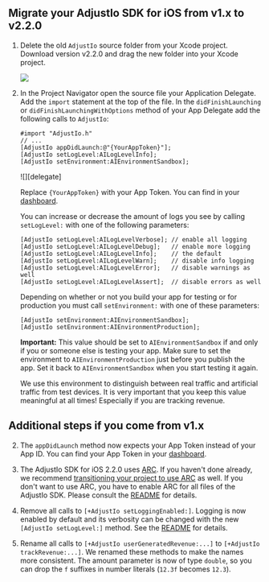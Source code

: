 ## Migrate your AdjustIo SDK for iOS from v1.x to v2.2.0

1. Delete the old `AdjustIo` source folder from your Xcode project. Download
   version v2.2.0 and drag the new folder into your Xcode project.

    ![][drag]

2. In the Project Navigator open the source file your Application Delegate. Add
    the `import` statement at the top of the file. In the `didFinishLaunching` or
    `didFinishLaunchingWithOptions` method of your App Delegate add the following
    calls to `AdjustIo`:

    ```objc
    #import "AdjustIo.h"
    // ...
    [AdjustIo appDidLaunch:@"{YourAppToken}"];
    [AdjustIo setLogLevel:AILogLevelInfo];
    [AdjustIo setEnvironment:AIEnvironmentSandbox];
    ```
    ![][delegate]

    Replace `{YourAppToken}` with your App Token. You can find in your [dashboard].

    You can increase or decrease the amount of logs you see by calling
    `setLogLevel:` with one of the following parameters:

    ```objc
    [AdjustIo setLogLevel:AILogLevelVerbose]; // enable all logging
    [AdjustIo setLogLevel:AILogLevelDebug];   // enable more logging
    [AdjustIo setLogLevel:AILogLevelInfo];    // the default
    [AdjustIo setLogLevel:AILogLevelWarn];    // disable info logging
    [AdjustIo setLogLevel:AILogLevelError];   // disable warnings as well
    [AdjustIo setLogLevel:AILogLevelAssert];  // disable errors as well
    ```

    Depending on whether or not you build your app for testing or for production
    you must call `setEnvironment:` with one of these parameters:

    ```objc
    [AdjustIo setEnvironment:AIEnvironmentSandbox];
    [AdjustIo setEnvironment:AIEnvironmentProduction];
    ```

    **Important:** This value should be set to `AIEnvironmentSandbox` if and only
    if you or someone else is testing your app. Make sure to set the environment to
    `AIEnvironmentProduction` just before you publish the app. Set it back to
    `AIEnvironmentSandbox` when you start testing it again.

    We use this environment to distinguish between real traffic and artificial
    traffic from test devices. It is very important that you keep this value
    meaningful at all times! Especially if you are tracking revenue.

## Additional steps if you come from v1.x

2. The `appDidLaunch` method now expects your App Token instead of your App ID.
   You can find your App Token in your [dashboard].

2. The AdjustIo SDK for iOS 2.2.0 uses [ARC][arc]. If you haven't done already,
   we recommend [transitioning your project to use ARC][transition] as well. If
   you don't want to use ARC, you have to enable ARC for all files of the
   AdjustIo SDK. Please consult the [README] for details.

3. Remove all calls to `[+AdjustIo setLoggingEnabled:]`. Logging is now enabled
   by default and its verbosity can be changed with the new `[AdjustIo
   setLogLevel:]` method. See the [README] for details.

4. Rename all calls to `[+AdjustIo userGeneratedRevenue:...]` to `[+AdjustIo
   trackRevenue:...]`. We renamed these methods to make the names more
   consistent. The amount parameter is now of type `double`, so you can drop
   the `f` suffixes in number literals (`12.3f` becomes `12.3`).

[README]: ../README.md
[drag]: https://raw.github.com/adeven/adjust_sdk/master/Resources/ios/drag.png
[arc]: http://en.wikipedia.org/wiki/Automatic_Reference_Counting
[transition]: http://developer.apple.com/library/mac/#releasenotes/ObjectiveC/RN-TransitioningToARC/Introduction/Introduction.html
[dashboard]: http://adjust.io

